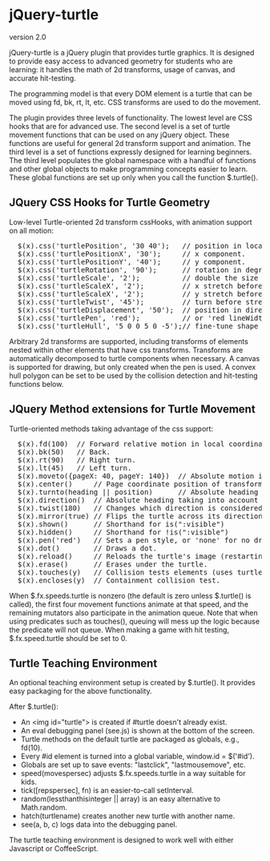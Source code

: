 jQuery-turtle
=============

version 2.0

jQuery-turtle is a jQuery plugin that provides turtle graphics.
It is designed to provide easy access to advanced geometry for
students who are learning: it handles the math of 2d transforms,
usage of canvas, and accurate hit-testing.

The programming model is that every DOM element is a turtle that
can be moved using fd, bk, rt, lt, etc.  CSS transforms are used
to do the movement.

The plugin provides three levels of functionality.  The lowest
level are CSS hooks that are for advanced use.  The second level
is a set of turtle movement functions that can be used on any
jQuery object.  These functions are useful for general 2d transform
support and animation.  The third level is a set of functions
expressly designed for learning beginners.  The third level
populates the global namespace with a handful of functions and
other global objects to make programming concepts easier to
learn.  These global functions are set up only when you call the
function $.turtle().

JQuery CSS Hooks for Turtle Geometry
------------------------------------

Low-level Turtle-oriented 2d transform cssHooks, with animation
support on all motion:
<pre>
  $(x).css('turtlePosition', '30 40');   // position in local coordinates.
  $(x).css('turtlePositionX', '30');     // x component.
  $(x).css('turtlePositionY', '40');     // y component.
  $(x).css('turtleRotation', '90');      // rotation in degrees.
  $(x).css('turtleScale', '2');          // double the size of any element.
  $(x).css('turtleScaleX', '2');         // x stretch before rotate after twist.
  $(x).css('turtleScaleX', '2');         // y stretch before rotate after twist.
  $(x).css('turtleTwist', '45');         // turn before stretching.
  $(x).css('turtleDisplacement', '50');  // position in direction of rotation.
  $(x).css('turtlePen', 'red');          // or 'red lineWidth 2px' etc.
  $(x).css('turtleHull', '5 0 0 5 0 -5');// fine-tune shape for collisions.
</pre>

Arbitrary 2d transforms are supported, including transforms of elements
nested within other elements that have css transforms. Transforms are
automatically decomposed to turtle components when necessary.
A canvas is supported for drawing, but only created when the pen is
used.  A convex hull polygon can be set to be used by the collision
detection and hit-testing functions below.

JQuery Method extensions for Turtle Movement
--------------------------------------------

Turtle-oriented methods taking advantage of the css support:
<pre>
  $(x).fd(100)  // Forward relative motion in local coordinates.
  $(x).bk(50)   // Back.
  $(x).rt(90)   // Right turn.
  $(x).lt(45)   // Left turn.
  $(x).moveto({pageX: 40, pageY: 140})  // Absolute motion in page coordinates.
  $(x).center()     // Page coordinate position of transform-origin.
  $(x).turnto(heading || position)      // Absolute heading adjustment.
  $(x).direction()  // Absolute heading taking into account nested transforms.
  $(x).twist(180)   // Changes which direction is considered "forward".
  $(x).mirror(true) // Flips the turtle across its direction axis.
  $(x).shown()      // Shorthand for is(":visible")
  $(x).hidden()     // Shorthand for !is(":visible")
  $(x).pen('red')   // Sets a pen style, or 'none' for no drawing.
  $(x).dot()        // Draws a dot.
  $(x).reload()     // Reloads the turtle's image (restarting animated gifs)
  $(x).erase()      // Erases under the turtle.
  $(x).touches(y)   // Collision tests elements (uses turtleHull if present).
  $(x).encloses(y)  // Containment collision test.
</pre>
When $.fx.speeds.turtle is nonzero (the default is zero unless
$.turtle() is called), the first four movement functions animate
at that speed, and the remaining mutators also participate in the
animation queue.  Note that when using predicates such as
touches(), queuing will mess up the logic because the predicate
will not queue.  When making a game with hit testing,
$.fx.speed.turtle should be set to 0.

Turtle Teaching Environment
---------------------------

An optional teaching environment setup is created by $.turtle().
It provides easy packaging for the above functionality.

After $.turtle():
  * An &lt;img id="turtle"&gt; is created if #turtle doesn't already exist.
  * An eval debugging panel (see.js) is shown at the bottom of the screen.
  * Turtle methods on the default turtle are packaged as globals, e.g., fd(10).
  * Every #id element is turned into a global variable, window.id = $('#id').
  * Globals are set up to save events: "lastclick", "lastmousemove", etc.
  * speed(movespersec) adjusts $.fx.speeds.turtle in a way suitable for kids.
  * tick([repspersec], fn) is an easier-to-call setInterval.
  * random(lessthanthisinteger || array) is an easy alternative to Math.random.
  * hatch(turtlename) creates another new turtle with another name.
  * see(a, b, c) logs data into the debugging panel.

The turtle teaching environment is designed to work well with either
Javascript or CoffeeScript.

